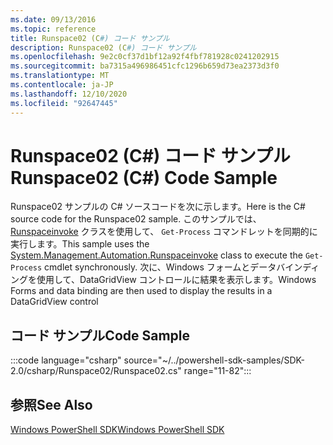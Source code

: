 ```yaml
---
ms.date: 09/13/2016
ms.topic: reference
title: Runspace02 (C#) コード サンプル
description: Runspace02 (C#) コード サンプル
ms.openlocfilehash: 9e2c0cf37d1bf12a92f4fbf781928c0241202915
ms.sourcegitcommit: ba7315a496986451cfc1296b659d73ea2373d3f0
ms.translationtype: MT
ms.contentlocale: ja-JP
ms.lasthandoff: 12/10/2020
ms.locfileid: "92647445"
---
```

# <a name="runspace02-c-code-sample"></a><span data-ttu-id="86699-103">Runspace02 (C#) コード サンプル</span><span class="sxs-lookup"><span data-stu-id="86699-103">Runspace02 (C#) Code Sample</span></span>

<span data-ttu-id="86699-104">Runspace02 サンプルの C# ソースコードを次に示します。</span><span class="sxs-lookup"><span data-stu-id="86699-104">Here is the C# source code for the Runspace02 sample.</span></span> <span data-ttu-id="86699-105">このサンプルでは、 [Runspaceinvoke](/dotnet/api/System.Management.Automation.RunspaceInvoke) クラスを使用して、 `Get-Process` コマンドレットを同期的に実行します。</span><span class="sxs-lookup"><span data-stu-id="86699-105">This sample uses the [System.Management.Automation.Runspaceinvoke](/dotnet/api/System.Management.Automation.RunspaceInvoke) class to execute the `Get-Process` cmdlet synchronously.</span></span> <span data-ttu-id="86699-106">次に、Windows フォームとデータバインディングを使用して、DataGridView コントロールに結果を表示します。</span><span class="sxs-lookup"><span data-stu-id="86699-106">Windows Forms and data binding are then used to display the results in a DataGridView control</span></span>

## <a name="code-sample"></a><span data-ttu-id="86699-107">コード サンプル</span><span class="sxs-lookup"><span data-stu-id="86699-107">Code Sample</span></span>

:::code language="csharp" source="~/../powershell-sdk-samples/SDK-2.0/csharp/Runspace02/Runspace02.cs" range="11-82":::

## <a name="see-also"></a><span data-ttu-id="86699-108">参照</span><span class="sxs-lookup"><span data-stu-id="86699-108">See Also</span></span>

[<span data-ttu-id="86699-109">Windows PowerShell SDK</span><span class="sxs-lookup"><span data-stu-id="86699-109">Windows PowerShell SDK</span></span>](../windows-powershell-reference.md)
